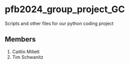 # pfb2024_group_project_GC
Scripts and other files for our python coding project
## Members
1. Caitlin Millett
2. Tim Schwanitz
